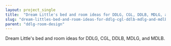 ```yaml
---
layout: project_single
title:  "Dream Little's bed and room ideas for DDLG, CGL, DDLB, MDLG, and MDLB."
slug: "dream-littles-bed-and-room-ideas-for-ddlg-cgl-ddlb-mdlg-and-mdlb"
parent: "ddlg-room-design"
---
```

Dream Little's bed and room ideas for DDLG, CGL, DDLB, MDLG, and MDLB.